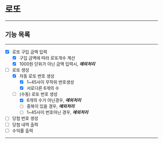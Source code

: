 
# 로또

----

## 기능 목록

---
-[x] 로또 구입 금액 입력
  - [x] 구입 금액에 따라 로또개수 계산
  - [x] 1000원 단위가 아닌 금액 입력시, **_예외처리_**
-[ ] 로또 생성
  - [x] 자동 로또 번호 생성
    - [x] 1~45사이 무작위 번호생성
    - [x] 서로다른 6개의 수
  - [ ] (수동) 로또 번호 생성
    - [x] 6개의 수가 아닌경우, **_예외처리_**
    - [ ] 중복이 있을 경우, **_예외처리_**
    - [ ] 1~45사이 번호아닌 경우, **_예외처리_**
-[ ] 당첨 번호 생성
-[ ] 당첨 내역 출력
-[ ] 수익률 출력
---
